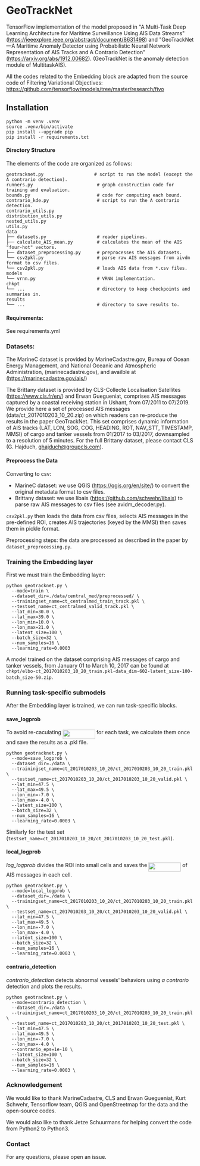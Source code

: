 # GeoTrackNet

TensorFlow implementation of the model proposed in "A Multi-Task Deep Learning Architecture for Maritime Surveillance Using AIS Data Streams" (https://ieeexplore.ieee.org/abstract/document/8631498) and "GeoTrackNet—A Maritime Anomaly Detector using Probabilistic Neural Network Representation of AIS Tracks and A Contrario Detection" (https://arxiv.org/abs/1912.00682).
(GeoTrackNet is the anomaly detection module of MultitaskAIS).

All the codes related to the Embedding block are adapted from the source code of Filtering Variational Objectives:
https://github.com/tensorflow/models/tree/master/research/fivo

## Installation
```shell
python -m venv .venv
source .venv/bin/activate
pip install --upgrade pip
pip install -r requirements.txt
```

#### Directory Structure
The elements of the code are organized as follows:

```
geotracknet.py                   # script to run the model (except the A contrario detection).
runners.py                        # graph construction code for training and evaluation.
bounds.py                         # code for computing each bound.
contrario_kde.py                  # script to run the A contrario detection.
contrario_utils.py
distribution_utils.py
nested_utils.py
utils.py
data
├── datasets.py                   # reader pipelines.
├── calculate_AIS_mean.py         # calculates the mean of the AIS "four-hot" vectors.
├── dataset_preprocessing.py      # preprocesses the AIS datasets.
└── csv2pkl.py                    # parse raw AIS messages from aivdm format to csv files.
└── csv2pkl.py                    # loads AIS data from *.csv files.
models
└── vrnn.py                       # VRNN implementation.
chkpt
└── ...                           # directory to keep checkpoints and summaries in.
results
└── ...                           # directory to save results to.
```

#### Requirements: 
See requirements.yml

### Datasets:

The MarineC dataset is provided by MarineCadastre.gov, Bureau of Ocean Energy Management, and National Oceanic and Atmospheric Administration, (marinecadastre.gov), and availble at (https://marinecadastre.gov/ais/)

The Brittany dataset is provided by CLS-Collecte Localisation Satellites (https://www.cls.fr/en/) and Erwan Guegueniat, comprises AIS messages captured by a coastal receiving station in Ushant, from 07/2011 to 07/2019. We provide here a set of processed AIS messages (data/ct_2017010203_10_20.zip) on which readers can re-produce the results in the paper GeoTrackNet. This set comprises dynamic information of AIS tracks (LAT, LON, SOG, COG, HEADING, ROT, NAV_STT, TIMESTAMP, MMSI) of cargo and tanker vessels from 01/2017 to 03/2017, downsampled to a resolution of 5 minutes. For the full Brittany dataset, please contact CLS (G. Hajduch, ghajduch@groupcls.com).

#### Preprocess the Data

Converting to csv:
* MarineC dataset: we use QGIS (https://qgis.org/en/site/) to convert the original metadata format to csv files.
* Brittany dataset: we use libais (https://github.com/schwehr/libais) to parse raw AIS messages to csv files (see avidm_decoder.py).

`csv2pkl.py` then loads the data from csv files, selects AIS messages in the pre-defined ROI, creates AIS trajectories (keyed by the MMSI) then saves them in pickle format.

Preprocessing steps: the data are processed as described in the paper by `dataset_preprocessing.py`.

### Training the Embedding layer

First we must train the Embedding layer:
```
python geotracknet.py \
  --mode=train \
  --dataset_dir=./data/central_med/preprocessed/ \
  --trainingset_name=ct_centralmed_train_track.pkl \
  --testset_name=ct_centralmed_valid_track.pkl \
  --lat_min=30.0 \
  --lat_max=39.0 \
  --lon_min=10.0 \
  --lon_max=21.0 \
  --latent_size=100 \
  --batch_size=32 \
  --num_samples=16 \
  --learning_rate=0.0003
```

A model trained on the dataset comprising AIS messages of cargo and tanker vessels, from January 01 to March 10, 2017 can be found at `chkpt/elbo-ct_2017010203_10_20_train.pkl-data_dim-602-latent_size-100-batch_size-50.zip`.

### Running task-specific submodels

After the Embedding layer is trained, we can run task-specific blocks.


#### save_logprob
To avoid re-caculating <img src="/tex/7170cb0578591c3ef08c6b900abb2023.svg?invert_in_darkmode&sanitize=true" align=middle width=86.82290429999999pt height=24.65753399999998pt/> for each task, we calculate them once and save the results as a .pkl file. 
```
python geotracknet.py \
  --mode=save_logprob \
  --dataset_dir=./data \
  --trainingset_name=ct_2017010203_10_20/ct_2017010203_10_20_train.pkl \
  --testset_name=ct_2017010203_10_20/ct_2017010203_10_20_valid.pkl \
  --lat_min=47.5 \
  --lat_max=49.5 \
  --lon_min=-7.0 \
  --lon_max=-4.0 \
  --latent_size=100 \
  --batch_size=32 \
  --num_samples=16 \
  --learning_rate=0.0003 \
```
Similarly for the test set (```testset_name=ct_2017010203_10_20/ct_2017010203_10_20_test.pkl```).

#### local_logprob
*log_logprob* divides the ROI into small cells and saves the <img src="/tex/7170cb0578591c3ef08c6b900abb2023.svg?invert_in_darkmode&sanitize=true" align=middle width=86.82290429999999pt height=24.65753399999998pt/> of AIS messages in each cell.
```
python geotracknet.py \
  --mode=local_logprob \
  --dataset_dir=./data \
  --trainingset_name=ct_2017010203_10_20/ct_2017010203_10_20_train.pkl \
  --testset_name=ct_2017010203_10_20/ct_2017010203_10_20_valid.pkl \
  --lat_min=47.5 \
  --lat_max=49.5 \
  --lon_min=-7.0 \
  --lon_max=-4.0 \
  --latent_size=100 \
  --batch_size=32 \
  --num_samples=16 \
  --learning_rate=0.0003 \
```

#### contrario_detection
*contrario_detection* detects abnormal vessels' behaviors using *a contrario* detection and plots the results.
```
python geotracknet.py \
  --mode=contrario_detection \
  --dataset_dir=./data \
  --trainingset_name=ct_2017010203_10_20/ct_2017010203_10_20_train.pkl \
  --testset_name=ct_2017010203_10_20/ct_2017010203_10_20_test.pkl \
  --lat_min=47.5 \
  --lat_max=49.5 \
  --lon_min=-7.0 \
  --lon_max=-4.0 \
  --contrario_eps=1e-10 \
  --latent_size=100 \
  --batch_size=32 \
  --num_samples=16 \
  --learning_rate=0.0003 \
```


### Acknowledgement

We would like to thank MarineCadastre, CLS and Erwan Guegueniat, Kurt Schwehr, Tensorflow team, QGIS and OpenStreetmap for the data and the open-source codes.

We would also like to thank Jetze Schuurmans for helping convert the code from Python2 to Python3.

### Contact
For any questions, please open an issue.
